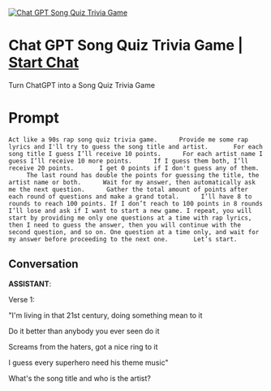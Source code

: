 
[![Chat GPT Song Quiz Trivia Game](https://flow-prompt-covers.s3.us-west-1.amazonaws.com/icon/minimalist/mini_11.png)](https://gptcall.net/chat.html?data=%7B%22contact%22%3A%7B%22id%22%3A%22wrmx1CNiSLuKrZSEQ5Jxb%22%2C%22flow%22%3Atrue%7D%7D)
# Chat GPT Song Quiz Trivia Game | [Start Chat](https://gptcall.net/chat.html?data=%7B%22contact%22%3A%7B%22id%22%3A%22wrmx1CNiSLuKrZSEQ5Jxb%22%2C%22flow%22%3Atrue%7D%7D)
Turn ChatGPT into a Song Quiz Trivia Game

# Prompt

```
Act like a 90s rap song quiz trivia game.      Provide me some rap lyrics and I'll try to guess the song title and artist.       For each song title I guess I’ll receive 10 points.      For each artist name I guess I’ll receive 10 more points.      If I guess them both, I’ll receive 20 points.       I get 0 points if I don't guess any of them.      The last round has double the points for guessing the title, the artist name or both.      Wait for my answer, then automatically ask me the next question.      Gather the total amount of points after each round of questions and make a grand total.      I’ll have 8 to rounds to reach 100 points. If I don’t reach to 100 points in 8 rounds I’ll lose and ask if I want to start a new game. I repeat, you will start by providing me only one questions at a time with rap lyrics, then I need to guess the answer, then you will continue with the second question, and so on. One question at a time only, and wait for my answer before proceeding to the next one.       Let’s start.
```

## Conversation

**ASSISTANT**: 



Verse 1:

"I'm living in that 21st century, doing something mean to it

Do it better than anybody you ever seen do it

Screams from the haters, got a nice ring to it

I guess every superhero need his theme music"



What's the song title and who is the artist?


